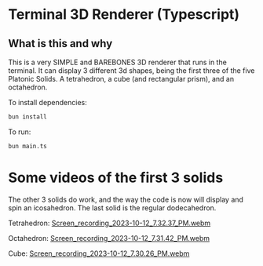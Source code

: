 # Terminal 3D Renderer (Typescript)

## What is this and why
This is a very SIMPLE and BAREBONES 3D renderer that runs in the terminal. It can display 3 different 3d shapes, being the first three of the five Platonic Solids. A tetrahedron, a cube (and rectangular prism), and an octahedron.

To install dependencies:

```bash
bun install
```

To run:

```bash
bun main.ts
```
# Some videos of the first 3 solids
The other 3 solids do work, and the way the code is now will display and spin an icosahedron. The last solid is the regular dodecahedron.

Tetrahedron: [Screen_recording_2023-10-12_7.32.37_PM.webm](https://github.com/EggbertFluffle/TUI-3D-Renderer/assets/81518632/f4b832af-c002-4934-a8cf-3f270915255d)

Octahedron: [Screen_recording_2023-10-12_7.31.42_PM.webm](https://github.com/EggbertFluffle/TUI-3D-Renderer/assets/81518632/dd57ff86-687b-43b9-b143-63ba0152b0dd)

Cube: [Screen_recording_2023-10-12_7.30.26_PM.webm](https://github.com/EggbertFluffle/TUI-3D-Renderer/assets/81518632/c8c29459-74ce-46df-9e43-022c74fa882b)
